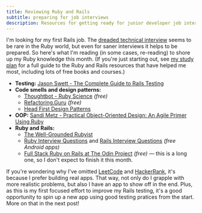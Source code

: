 ```yaml
---
title: Reviewing Ruby and Rails
subtitle: preparing for job interviews
description: Resources for getting ready for junior developer job interviews, covering testing, design patterns, OOP, and Ruby on Rails.
---
```


I'm looking for my first Rails job. The [dreaded technical interview](https://medium.com/javascript-scene/tech-hiring-has-always-been-broken-heres-how-i-survived-it-for-decades-b7ac33088de6) seems to be rare in the Ruby world, but even for saner interviews it helps to be prepared. So here's what I'm reading (in some cases, re-reading) to shore up my Ruby knowledge this month. (If you're just starting out, see [my study plan](https://github.com/fpsvogel/learn-ruby-and-cs) for a full guide to the Ruby and Rails resources that have helped me most, including lots of free books and courses.)

- **Testing:** [Jason Swett - The Complete Guide to Rails Testing](https://www.codewithjason.com/complete-guide-to-rails-testing/)
- **Code smells and design patterns:**
  - [Thoughtbot - Ruby Science](https://github.com/thoughtbot/ruby-science) *(free)*
  - [Refactoring.Guru](https://refactoring.guru/) *(free)*
  - [Head First Design Patterns](https://www.oreilly.com/library/view/head-first-design/9781492077992/)
- **OOP:** [Sandi Metz - Practical Object-Oriented Design: An Agile Primer Using Ruby](https://www.poodr.com)
- **Ruby and Rails:**
  - [The Well-Grounded Rubyist](https://www.manning.com/books/the-well-grounded-rubyist-third-edition)
  - [Ruby Interview Questions](https://play.google.com/store/apps/details?id=eu.ydns.chernish2) and [Rails Interview Questions](https://play.google.com/store/apps/details?id=eu.ydns.chernish2.rails_free) *(free Android apps)*
  - [Full Stack Ruby on Rails at The Odin Project](https://www.theodinproject.com/paths/full-stack-ruby-on-rails) *(free)* — this is a long one, so I don't expect to finish it this month.

If you're wondering why I've omitted [LeetCode](https://leetcode.com/) and [HackerRank](https://www.hackerrank.com), it's because I prefer building real apps. That way, not only do I grapple with more realistic problems, but also I have an app to show off in the end. Plus, as this is my first focused effort to improve my Rails testing, it's a good opportunity to spin up a new app using good testing pratices from the start. More on that in the next post!
